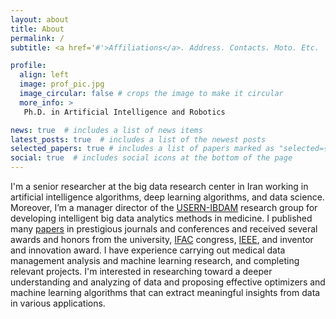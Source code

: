 ```yaml
---
layout: about
title: About
permalink: /
subtitle: <a href='#'>Affiliations</a>. Address. Contacts. Moto. Etc.

profile:
  align: left
  image: prof_pic.jpg
  image_circular: false # crops the image to make it circular
  more_info: >
   Ph.D. in Artificial Intelligence and Robotics

news: true  # includes a list of news items
latest_posts: true  # includes a list of the newest posts
selected_papers: true # includes a list of papers marked as "selected={true}"
social: true  # includes social icons at the bottom of the page
---
```


I'm a senior researcher at the big data research center in Iran working in artificial intelligence algorithms, deep learning algorithms, and data science. Moreover, I’m a manager director of the [USERN-IBDAM](https://usern.tums.ac.ir/Group/Info/IBDAM) research group for developing intelligent big data analytics methods in medicine. I published many [papers](https://scholar.google.com/citations?user=bpZOZWsAAAAJ&hl=en) in prestigious journals and conferences and received several awards and honors from the university, [IFAC](https://www.linkedin.com/feed/update/urn:li:activity:7127866223802929153/) congress, [IEEE](https://www.linkedin.com/feed/update/urn:li:activity:7019722659584163840/), and inventor and innovation award. I have experience carrying out medical data management analysis and machine learning research, and completing relevant projects. I'm interested in researching toward a deeper understanding and analyzing of data and proposing effective optimizers and machine learning algorithms that can extract meaningful insights from data in various applications.
